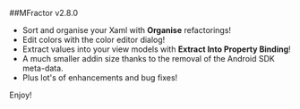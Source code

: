 ##MFractor v2.8.0

 * Sort and organise your Xaml with **Organise** refactorings!
 * Edit colors with the color editor dialog!
 * Extract values into your view models with **Extract Into Property Binding**!
 * A much smaller addin size thanks to the removal of the Android SDK meta-data.
 * Plus lot's of enhancements and bug fixes!

 Enjoy!
